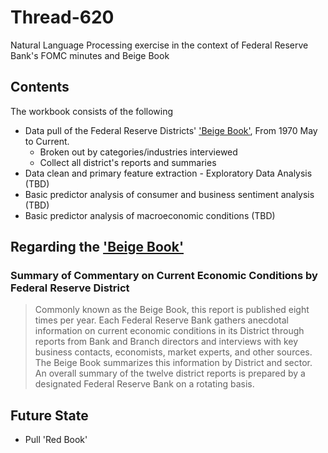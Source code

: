 # Thread-620
Natural Language Processing exercise in the context of Federal Reserve Bank's FOMC minutes and Beige Book

## Contents
The workbook consists of the following
* Data pull of the Federal Reserve Districts' ['Beige Book'](https://www.federalreserve.gov/monetarypolicy/beige-book-default.htm), From 1970 May to Current.
  * Broken out by categories/industries interviewed
  * Collect all district's reports and summaries
* Data clean and primary feature extraction - Exploratory Data Analysis (TBD)
* Basic predictor analysis of consumer and business sentiment analysis (TBD)
* Basic predictor analysis of macroeconomic conditions (TBD)

## Regarding the ['Beige Book'](https://www.federalreserve.gov/monetarypolicy/beige-book-default.htm)
### Summary of Commentary on Current Economic Conditions by Federal Reserve District

>Commonly known as the Beige Book, this report is published eight times per year. Each Federal Reserve Bank gathers anecdotal information on current economic conditions in its District through reports from Bank and Branch directors and interviews with key business contacts, economists, market experts, and other sources. The Beige Book summarizes this information by District and sector. An overall summary of the twelve district reports is prepared by a designated Federal Reserve Bank on a rotating basis.

## Future State
* Pull 'Red Book' 
